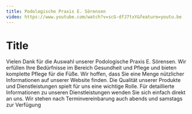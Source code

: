 ```yaml
---
title: Podologische Praxis E. Sörensen
video: https://www.youtube.com/watch?v=scG-dfJ7txY&feature=youtu.be
---
```


# Title 

Vielen Dank für die Auswahl unserer Podologische Praxis E. Sörensen. Wir
erfüllen Ihre Bedürfnisse im Bereich Gesundheit und Pflege und bieten
komplette Pflege für die Füße. Wir hoffen, dass Sie eine Menge
nützlicher Informationen auf unserer Website finden. Die Qualität
unserer Produkte und Dienstleistungen spielt für uns eine wichtige
Rolle. Für detaillierte Informationen zu unseren Dienstleistungen wenden
Sie sich einfach direkt an uns. Wir stehen nach Terminvereinbarung auch
abends und samstags zur Verfügung

<youtube :src="video"></youtube>
